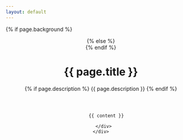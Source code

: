 ```yaml
---
layout: default
---
```


<!-- Page Header -->
{% if page.background %}
<header class="masthead" style="background-image: url('{{ page.background | prepend: site.baseurl | replace: '//', '/' }}')">
  {% else %}
  <header class="masthead">
    {% endif %}
    <div class="overlay"></div>
    <div class="container">
      <div class="row">
        <div class="col-lg-8 col-md-10 mx-auto">
          <div class="page-heading">
            <h1>{{ page.title }}</h1>
            {% if page.description %}
            <span class="subheading">{{ page.description }}</span>
            {% endif %}
          </div>
        </div>
      </div>
    </div>
  </header>
  <script src="/grow/assets/map.js"></script>
  <div class="container">
    <div class="row">
      <div class="col-lg-12 col-md-12 mx-auto">

        {{ content }}

      </div>
    </div>
  </div>
